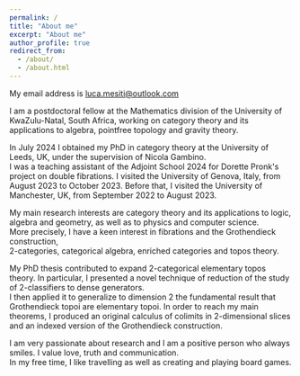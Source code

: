 ```yaml
---
permalink: /
title: "About me"
excerpt: "About me"
author_profile: true
redirect_from: 
  - /about/
  - /about.html
---
```


My email address is luca.mesiti@outlook.com

I am a postdoctoral fellow at the Mathematics division of the University of KwaZulu-Natal, South Africa, working on category theory and its applications to algebra, pointfree topology and gravity theory.

In July 2024 I obtained my PhD in category theory at the University of Leeds, UK, under the supervision of Nicola Gambino.<br /> I was a teaching assistant of the Adjoint School 2024 for Dorette Pronk's project on double fibrations. I visited the University of Genova, Italy, from August 2023 to October 2023. Before that, I visited the University of Manchester, UK, from September 2022 to August 2023.<br />

My main research interests are category theory and its applications to logic, algebra and geometry, as well as to physics and computer science.<br /> More precisely, I have a keen interest in fibrations and the Grothendieck construction,<br /> 2-categories, categorical algebra, enriched categories and topos theory.

My PhD thesis contributed to expand 2-categorical elementary topos theory. In particular, I presented a novel technique of reduction of the study of 2-classifiers to dense generators.<br /> I then applied it to generalize to dimension 2 the fundamental result that Grothendieck topoi are elementary topoi. In order to reach my main theorems, I produced an original calculus of colimits in 2-dimensional slices and an indexed version of the Grothendieck construction.

I am very passionate about research and I am a positive person who always smiles. I value love, truth and communication.<br /> In my free time, I like travelling as well as creating and playing board games.
